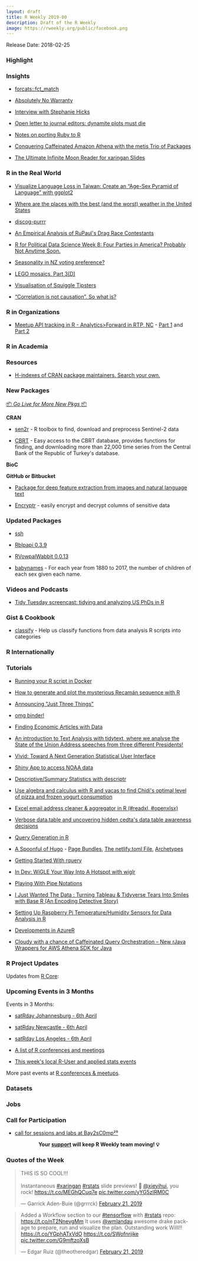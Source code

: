 ```yaml
---
layout: draft
title: R Weekly 2019-00
description: Draft of the R Weekly
image: https://rweekly.org/public/facebook.png
---
```


Release Date: 2018-02-25

###  Highlight



### Insights

+ [forcats::fct_match](https://jcarroll.com.au/2019/02/22/forcatsfct_match/)

+ [Absolutely No Warranty](https://notstatschat.rbind.io/2019/02/18/absolutely-no-warranty/)

+ [Interview with Stephanie Hicks](https://simplystatistics.org/2019/02/18/interview-with-stephanie-hicks/)


+ [Open letter to journal editors: dynamite plots must die](https://simplystatistics.org/2019/02/21/dynamite-plots-must-die/)


+ [Notes on porting Ruby to R](https://recology.info/2019/02/ruby-ports-to-r/)

+ [Conquering Caffeinated Amazon Athena with the metis Trio of Packages](https://rud.is/b/2019/02/17/conquering-caffeinated-amazon-athena-with-the-metis-trio-of-packages/)

+ [The Ultimate Infinite Moon Reader for xaringan Slides](https://yihui.name/en/2019/02/ultimate-inf-mr/)


### R in the Real World

+ [Visualize Language Loss in Taiwan: Create an “Age-Sex Pyramid of Language” with ggplot2](https://liao961120.github.io/2019/02/17/visualize-language-loss.html)

+ [Where are the places with the best (and the worst) weather in the United States](https://taraskaduk.com/2019/02/18/weather/)

+ [discog-purrr](https://sharla.party/posts/discog-purrr/)

+ [An Empirical Analysis of RuPaul's Drag Race Contestants](http://svmiller.com/blog/2019/02/dragracer-rupauls-drag-race-analysis/)

+ [R for Political Data Science Week 8: Four Parties in America? Probably Not Anytime Soon.](https://www.thecrosstab.com/2019/02/22/four-parties/)

+ [Seasonality in NZ voting preference?](http://freerangestats.info/blog/2019/02/20/voting-seasonality)

+ [LEGO mosaics, Part 3(D)](http://www.ryantimpe.com/post/lego-mosaic3/)

+ [Visualisation of Squiggle Tipsters](https://analysisofafl.netlify.com/fitzroy/2018-05-18-visualisation-of-squiggle-tipsters/)

+ [“Correlation is not causation”. So what is?](https://iyarlin.github.io/2019/02/08/correlation-is-not-causation-so-what-is/)

###  R in Organizations

+ [Meetup API tracking in R - Analytics>Forward in RTP, NC](https://rickpackblog.wordpress.com/2019/02/13/analyticsforward-2019-meetup-api-tracking-in-r-pt-1/) - [Part 1](https://rickpackblog.wordpress.com/2019/02/13/analyticsforward-2019-meetup-api-tracking-in-r-pt-1/) and [Part 2](http://bit.ly/2GBTPjA)

###  R in Academia



###  Resources

+ [H-indexes of CRAN package maintainers. Search your own.](https://nacnudus.github.io/duncangarmonsway/posts/2019-02-08-cran-h-index/)


###  New Packages

<p class="added-hostname"><a href="https://rweekly.org/live" target="_blank" class="externalLink">📦 <i>Go Live for More New Pkgs</i> 📦</a></p>

**CRAN**

+ [sen2r](https://luigi.ranghetti.info/post/sen2r-released/) - R toolbox to find, download and preprocess Sentinel-2 data

+ [CBRT](http://users.metu.edu.tr/etaymaz/cbrt-2019.html) - Easy access to the CBRT database, provides functions for finding, and downloading more than 22,000 time series from the Central Bank of the Republic of Turkey's database.

**BioC**



**GitHub or Bitbucket**


+ [Package for deep feature extraction from images and natural language text](https://github.com/basilica-ai/basilica-R-client)

+ [Encryptr](https://www.datasurg.net/2019/02/21/encryptr-package-easily-encrypt-and-decrypt-columns-of-sensitive-data/) - easily encrypt and decrypt columns of sensitive data

### Updated Packages


+ [ssh](https://ropensci.org/technotes/2019/02/22/ssh-04/)

+ [Rblpapi 0.3.9](http://dirk.eddelbuettel.com/blog/2019/02/21#rblpapi_0.3.9)

+ [RVowpalWabbit 0.0.13](http://dirk.eddelbuettel.com/blog/2019/02/22#rvowpalwabbit_0.0.13)

+ [babynames](http://hadley.github.io/babynames/) - For each year from 1880 to 2017, the number of children of each sex given each name.

###  Videos and Podcasts

+ [Tidy Tuesday screencast: tidying and analyzing US PhDs in R](https://www.youtube.com/watch?v=KzRP40PzopY)

### Gist & Cookbook

+ [classify](https://lucy.shinyapps.io/classify/) - Help us classify functions from data analysis R scripts into categories

### R Internationally



###  Tutorials

+ [Running your R script in Docker](https://www.statworx.com/de/blog/running-your-r-script-in-docker/)

+ [How to generate and plot the mysterious Recamán sequence with R](https://solmos.netlify.com/post/2019-02-20-la-secuencia-de-recaman/la-secuencia-de-recaman/)

+ [Announcing "Just Three Things"](https://www.njtierney.com/post/2019/02/18/announcing-jtt/)

+ [omg binder!](https://kbroman.org/blog/2019/02/18/omg_binder/)

+ [Finding Economic Articles with Data](http://skranz.github.io/r/2019/02/21/FindingEconomicArticles.html)

+ [An introduction to Text Analysis with tidytext, where we analyse the State of the Union Address speeches from three different Presidents!](https://markrstevenson.com/blog/wXMUdQCIfHqwTzrnProy)

+ [Vivid: Toward A Next Generation Statistical User Interface](http://blog.fellstat.com/?p=432)

+ [Shiny App to access NOAA data](https://r-video-tutorial.blogspot.com/2019/02/shiny-app-to-access-noaa-data.html)

+ [Descriptive/Summary Statistics with descriptr](https://blog.rsquaredacademy.com/introducing-descriptr/)

+ [Use algebra and calculus with R and yacas to find Chidi's optimal level of pizza and frozen yogurt consumption](https://www.andrewheiss.com/blog/2019/02/16/algebra-calculus-r-yacas/)

+ [Excel email address cleaner & aggregator in R (#readxl, #openxlsx)](https://rickpackblog.wordpress.com/2019/02/14/excel-email-cleaner-aggregator-r-script-readxl-stringr/)

+ [Verbose data.table and uncovering hidden cedta's data table awareness decisions](https://jozefhajnala.gitlab.io/r/r911-datatable-cedta/)

+ [Query Generation in R](http://www.win-vector.com/blog/2019/02/query-generation-in-r/)

+ [A Spoonful of Hugo](https://alison.rbind.io/post/2019-02-21-hugo-page-bundles/) - [Page Bundles](https://alison.rbind.io/post/2019-02-21-hugo-page-bundles/), [The netlify.toml File](https://alison.rbind.io/post/2019-02-19-hugo-netlify-toml/), [Archetypes](https://alison.rbind.io/post/2019-02-19-hugo-archetypes/)

+ [Getting Started With rquery](http://www.win-vector.com/blog/2019/02/getting-started-with-rquery/)

+ [In Dev: WiGLE Your Way Into A Hotspot with wiglr](https://rud.is/b/2019/02/18/in-dev-wigle-your-way-into-a-hotspot-with-wiglr/)


+ [Playing With Pipe Notations](http://www.win-vector.com/blog/2019/02/naming-pipes/)


+ [I Just Wanted The Data : Turning Tableau & Tidyverse Tears Into Smiles with Base R (An Encoding Detective Story)](https://rud.is/b/2019/02/20/i-just-wanted-the-data-turning-tableau-tidyverse-tears-into-smiles-with-base-r-an-encoding-detective-story/)


+ [Setting Up Raspberry Pi Temperature/Humidity Sensors for Data Analysis in R](https://roh.engineering/post/setting-up-raspberry-pi-temperature-humidity-sensors-for-data-analysis-in-r/)

+ [Developments in AzureR](https://blog.revolutionanalytics.com/2019/02/developments-in-azurer.html)

+ [Cloudy with a chance of Caffeinated Query Orchestration – New rJava Wrappers for AWS Athena SDK for Java](https://rud.is/b/2019/02/22/cloudy-with-a-chance-of-caffeinated-query-orchestration-new-rjava-wrappers-for-aws-athena-sdk-for-java/)


<!--<div class="post-more-begi
n"></div><div class="post-more-end"></div>-->

###  R Project Updates

Updates from [R Core](http://developer.r-project.org/blosxom.cgi/R-devel/NEWS):


###  Upcoming Events in 3 Months

Events in 3 Months:

+ [satRday Johannesburg - 6th April](https://joburg2019.satrdays.org/)

+ [satRday Newcastle - 6th April](https://newcastle2019.satrdays.org/)

+ [satRday Los Angeles - 6th April](https://losangeles2019.satrdays.org/)

+ [A list of R conferences and meetings](https://jumpingrivers.github.io/meetingsR/events.html)

+ [This week's local R-User and applied stats events](https://community.rstudio.com/c/irl)

More past events at [R conferences & meetups](https://conf.rweekly.org).


### Datasets




### Jobs




###  Call for Participation

+ [call for sessions and labs at Bay2sC0mp²⁰](https://xianblog.wordpress.com/2019/02/22/call-for-sessions-and-labs-at-bay2sc0mp/)


<p class="hide-support added-hostname support-rweekly" style="text-align: center;font-weight: bold;">Your <a class="non-visited externalLink" href="https://www.patreon.com/rweekly" onclick="pas(this)">support</a> will keep R Weekly team moving! 💡</p>

###  Quotes of the Week

<blockquote class="twitter-tweet" data-lang="en"><p lang="en" dir="ltr">THIS IS SO COOL!!!<br><br>Instantaneous <a href="https://twitter.com/hashtag/xaringan?src=hash&amp;ref_src=twsrc%5Etfw">#xaringan</a> <a href="https://twitter.com/hashtag/rstats?src=hash&amp;ref_src=twsrc%5Etfw">#rstats</a> slide previews! 🤩 <a href="https://twitter.com/xieyihui?ref_src=twsrc%5Etfw">@xieyihui</a>, you rock! <a href="https://t.co/MEGhQCuq7e">https://t.co/MEGhQCuq7e</a> <a href="https://t.co/yYG5zIRM0C">pic.twitter.com/yYG5zIRM0C</a></p>&mdash; Garrick Aden-Buie (@grrrck) <a href="https://twitter.com/grrrck/status/1098650588169019393?ref_src=twsrc%5Etfw">February 21, 2019</a></blockquote>

<blockquote class="twitter-tweet" data-lang="en"><p lang="en" dir="ltr">Added a Workflow section to our <a href="https://twitter.com/hashtag/tensorflow?src=hash&amp;ref_src=twsrc%5Etfw">#tensorflow</a> with <a href="https://twitter.com/hashtag/rstats?src=hash&amp;ref_src=twsrc%5Etfw">#rstats</a> repo: <a href="https://t.co/nT2NnevgMm">https://t.co/nT2NnevgMm</a> It uses <a href="https://twitter.com/wmlandau?ref_src=twsrc%5Etfw">@wmlandau</a> awesome drake package to prepare, run and visualize the plan. Outstanding work Willl!! <a href="https://t.co/YGphATxVdO">https://t.co/YGphATxVdO</a> <a href="https://t.co/SWofnrjike">https://t.co/SWofnrjike</a> <a href="https://t.co/G9mftzoXsB">pic.twitter.com/G9mftzoXsB</a></p>&mdash; Edgar Ruiz (@theotheredgar) <a href="https://twitter.com/theotheredgar/status/1098718797886865408?ref_src=twsrc%5Etfw">February 21, 2019</a></blockquote>

